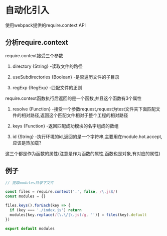 # 自动化引入

使用webpack提供的require.context API

## 分析require.context

require.context接受三个参数

1. directory {String} -读取文件的路径

2. useSubdirectories {Boolean} -是否遍历文件的子目录

3. regExp {RegExp} -匹配文件的正则

require.context函数执行后返回的是一个函数,并且这个函数有3个属性

1. resolve {Function} -接受一个参数request,request为test文件夹下面匹配文件的相对路径,返回这个匹配文件相对于整个工程的相对路径

2. keys {Function} -返回匹配成功模块的名字组成的数组

3. id {String} -执行环境的id,返回的是一个字符串,主要用在module.hot.accept,应该是热加载?

这三个都是作为函数的属性(注意是作为函数的属性,函数也是对象,有对应的属性)

## 例子

```js
// 提取modules目录下文件

const files = require.context('.', false, /\.js$/)
const modules = {}

files.keys().forEach(key => {
  if (key === './index.js') return
  modules[key.replace(/(\.\/|\.js)/g, '')] = files(key).default
})

export default modules
```
